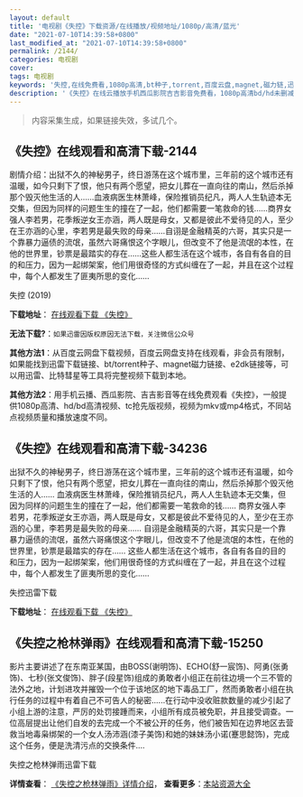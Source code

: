 ```yaml
---
layout: default
title: '电视剧《失控》下载资源/在线播放/视频地址/1080p/高清/蓝光'
date: "2021-07-10T14:39:58+0800"
last_modified_at: "2021-07-10T14:39:58+0800"
permalink: /2144/
categories: 电视剧
cover:
tags: 电视剧
keywords: '失控,在线免费看,1080p高清,bt种子,torrent,百度云盘,magnet,磁力链,迅雷下载资源'
description: '《失控》在线云播放手机西瓜影院吉吉影音免费看，1080p高清bd/hd未删减完整版和tc抢先枪版，mkv/mp4格式，附带bt/torrent种子、magnet/磁力链、百度云盘、网盘资源迅雷下载链接'
---
```


>内容采集生成，如果链接失效，多试几个。


## 《失控》在线观看和高清下载-2144

剧情介绍：出狱不久的神秘男子，终日游荡在这个城市里，三年前的这个城市还有温暖，如今只剩下了恨，他只有两个愿望，把女儿葬在一直向往的南山，然后杀掉那个毁灭他生活的人……血液病医生林萧峰，保险推销员纪凡，两人人生轨迹本无交集，但因为同样的问题生生的撞在了一起，他们都需要一笔救命的钱……商界女强人李若男，花季叛逆女王亦涵，两人既是母女，又都是彼此不爱待见的人，至少在王亦涵的心里，李若男是最失败的母亲……自诩是金融精英的六哥，其实只是一个靠暴力逼债的流氓，虽然六哥痛恨这个字眼儿，但改变不了他是流氓的本性，在他的世界里，钞票是最踏实的存在……这些人都生活在这个城市，各自有各自的目的和压力，因为一起绑架案，他们用很奇怪的方式纠缠在了一起，并且在这个过程中，每个人都发生了匪夷所思的变化……


失控 (2019)

**下载地址**： [在线观看下载 《失控》](https://www.btbtdy.me/btdy/dy14577.html) 


**无法下载?**：`如果迅雷因版权原因无法下载，关注微信公众号 `

**其他方法1**：从百度云网盘下载视频，百度云网盘支持在线观看，非会员有限制，如果能找到迅雷下载链接、bt/torrent种子、magnet磁力链接、e2dk链接等，可以用迅雷、比特彗星等工具将完整视频下载到本地。

**其他方法2**：用手机云播、西瓜影院、吉吉影音等在线免费观看《失控》，一般提供1080p高清、hd/bd高清视频、tc抢先版视频，视频为mkv或mp4格式，不同站点视频质量和播放速度不同。


## 《失控》在线观看和高清下载-34236

出狱不久的神秘男子，终日游荡在这个城市里，三年前的这个城市还有温暖，如今只剩下了恨，他只有两个愿望，把女儿葬在一直向往的南山，然后杀掉那个毁灭他生活的人…… 血液病医生林萧峰，保险推销员纪凡，两人人生轨迹本无交集，但因为同样的问题生生的撞在了一起，他们都需要一笔救命的钱…… 商界女强人李若男，花季叛逆女王亦涵，两人既是母女，又都是彼此不爱待见的人，至少在王亦涵的心里，李若男是最失败的母亲…… 自诩是金融精英的六哥，其实只是一个靠暴力逼债的流氓，虽然六哥痛恨这个字眼儿，但改变不了他是流氓的本性，在他的世界里，钞票是最踏实的存在…… 这些人都生活在这个城市，各自有各自的目的和压力，因为一起绑架案，他们用很奇怪的方式纠缠在了一起，并且在这个过程中，每个人都发生了匪夷所思的变化……


失控迅雷下载

**下载地址**： [在线观看下载 《失控》](https://www.993dy.com//vod-detail-id-34556.html) 


## 《失控之枪林弹雨》在线观看和高清下载-15250

影片主要讲述了在东南亚某国，由BOSS(谢明饰)、ECHO(舒一宸饰)、阿勇(张勇饰)、七秒(张文俊饰)、胖子(段星饰)组成的勇敢者小组正在前往边境一个三不管的法外之地，计划进攻并摧毁一个位于该地区的地下毒品工厂，然而勇敢者小组在执行任务的过程中有着自己不可告人的秘密......在行动中没收赃款数量的减少引起了小组上游的注意，严厉的处罚接踵而来，小组所有成员被免职，并且接受调查。一位高层提出让他们自发的去完成一个不被公开的任务，他们被告知在边界地区去营救当地毒枭绑架的一个女人汤沛涵(漆子美饰)和她的妹妹汤小诺(蹇思懿饰)，完成这个任务，便是洗清污点的交换条件....


失控之枪林弹雨迅雷下载

**详情查看**： [《失控之枪林弹雨》详情介绍](/movie/15250/)， **查看更多**：[本站资源大全](/movie/t/all/)

